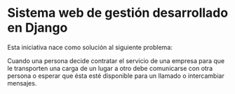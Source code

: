<h1>Sistema web de gestión desarrollado en Django</h1>

<p>Esta iniciativa nace como solución al siguiente problema:</p>

Cuando una persona decide contratar el servicio de una empresa para que le transporten una carga de un lugar a otro debe comunicarse con otra persona o esperar que ésta esté disponible para un llamado o intercambiar mensajes.